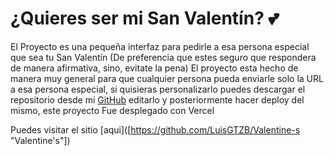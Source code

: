 # ¿Quieres ser mi San Valentín? 💕

El Proyecto es una pequeña interfaz para pedirle a esa persona especial que sea tu San Valentín (De preferencia que estes seguro que respondera de manera afirmativa, sino, evitate la pena)
El proyecto esta hecho de manera muy general para que cualquier persona pueda enviarle solo la URL a esa persona especial, si quisieras personalizarlo puedes descargar el repositorio desde mi [GitHub](https://github.com/LuisGTZB/Valentine-s "Valentine's") editarlo y posteriormente hacer deploy del mismo, este proyecto Fue desplegado con Vercel

Puedes visitar el sitio [aqui]([https://github.com/LuisGTZB/Valentine-s "Valentine's"])
